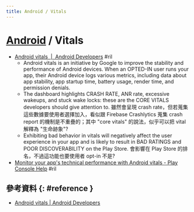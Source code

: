 ```yaml
---
title: Android / Vitals
---
```

# [Android](android.md) / Vitals

  - [Android vitals  \|  Android Developers](https://developer.android.com/topic/performance/vitals/) #ril
      - Android vitals is an initiative by Google to improve the stability and performance of Android devices. When an OPTED-IN user runs your app, their Android device logs various metrics, including data about app stability, app startup time, battery usage, render time, and permission denials.
      - The dashboard highlights CRASH RATE, ANR rate, excessive wakeups, and stuck wake locks: these are the CORE VITALS developers should give attention to. 雖然會呈現 crash rate，但若蒐集這些數據要使用者選擇加入，看似跟 Firebase Crashlytics 蒐集 crash report 的機制是不重疊的；其中 "core vitals" 的說法，似乎可以把 vital 解釋為 "生命跡象"?
      - Exhibiting bad behavior in vitals will negatively affect the user experience in your app and is likely to result in BAD RATINGS and POOR DISCOVERABILITY on the Play Store. 會影響在 Play Store 的排名，不過這功能也要使用者 opt-in 不是?
  - [Monitor your app's technical performance with Android vitals \- Play Console Help](https://support.google.com/googleplay/android-developer/answer/7385505) #ril

## 參考資料 {: #reference }

  - [Android vitals | Android Developers](https://developer.android.com/topic/performance/vitals/)
